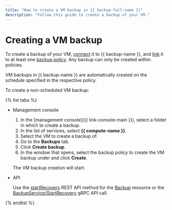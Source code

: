 ```yaml
---
title: "How to create a VM backup in {{ backup-full-name }}"
description: "Follow this guide to create a backup of your VM."
---
```


# Creating a VM backup

To create a backup of your VM, [connect](../../concepts/vm-connection.md) it to {{ backup-name }}, and [link](../policy-vm/attach-and-detach-vm.md#attach-vm) it to at least one [backup policy](../../concepts/policy.md). Any backup can only be created within policies.

VM backups in {{ backup-name }} are automatically created on the schedule specified in the respective policy.

To create a non-scheduled VM backup:

{% list tabs %}

- Management console

  1. In the [management console]({{ link-console-main }}), select a folder in which to create a backup.
  1. In the list of services, select **{{ compute-name }}**.
  1. Select the VM to create a backup of.
  1. Go to the **Backups** tab.
  1. Click **Create backup**.
  1. In the window that opens, select the backup policy to create the VM backup under and click **Create**.

  The VM backup creation will start.

- API

  Use the [startRecovery](../../backup/api-ref/Backup/startRecovery.md) REST API method for the [Backup](../../backup/api-ref/Backup/index.md) resource or the [BackupService/StartRecovery](../../backup/api-ref/grpc/backup_service.md#StartRecovery) gRPC API call.

{% endlist %}